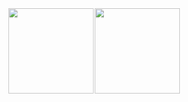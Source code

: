 <!-- ### Hi there 👋 -->

<!--
**OnagaHaruki/OnagaHaruki** is a ✨ _special_ ✨ repository because its `README.md` (this file) appears on your GitHub profile.

Here are some ideas to get you started:

- 🔭 I’m currently working on ...
- 🌱 I’m currently learning ...
- 👯 I’m looking to collaborate on ...
- 🤔 I’m looking for help with ...
- 💬 Ask me about ...
- 📫 How to reach me: ...
- 😄 Pronouns: ...
- ⚡ Fun fact: ...
-->

<!-- ![](https://github-readme-stats.vercel.app/api?username=OnagaHaruki&count_private=true&show_icons=true&theme=dracula)
![](https://github-readme-stats.vercel.app/api/top-langs/?username=OnagaHaruki&layout=compact&theme=dracula) -->

<a href="https://github.com/tocoteron">
  <img align="left" height="170px" src="https://github-readme-stats.vercel.app/api?username=OnagaHaruki&count_private=true&show_icons=true&theme=dracula" />
</a>
<a href="https://github.com/tocoteron">
  <img align="left" height="170px" src="https://github-readme-stats.vercel.app/api/top-langs/?username=OnagaHaruki&theme=dracula" />
</a>
